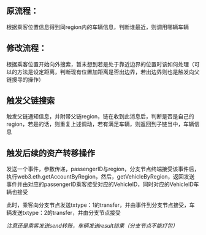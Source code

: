 
## 原流程：
根据乘客位置信息得到同region内的车辆信息，判断谁最近，则调用哪辆车辆

## 修改流程：
根据乘客位置开始向外搜索，暂未想到若是处于靠近边界的位置时该如何处理（可以的方法是设定距离，判断现有位置加距离是否出边界，若出边界则也是触发向父链搜寻的操作）

## 触发父链搜索
触发父链通知信息，并附带父链region，链在收到此消息后，判断是否是自己的region，若是的话，则重复上述调动，若有满足车辆，则返回到子链当中，车辆信息

## 触发后续的资产转移操作

发送一个事件，参数传递，passengerID与region，分支节点终端接受该事件后，执行web3.eth.getAccountByRegion，然后，getVehicleByRegion，返回发送事件并由对应的passengerID乘客接受对应的VehicleID，同时对应的VehicleID车辆也接受

此时，乘客向分支节点发送txtype：1的transfer，并由事件到分支节点接受，车辆发送txtype：2的transfer，并由分支节点接受


*注意还是乘客发送send转账，车辆发送result结果（分支节点不能打包）*